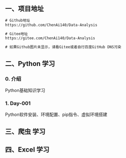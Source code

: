 ## 一、项目地址
```txt
# Github地址
https://github.com/ChenAi140/Data-Analysis

# Gitee地址
https://gitee.com/ChenAi140/Data-Analysis

# 如果Github图片未显示，请看Gitee或者自行百度GitHub DNS污染
```

## 二、Python 学习

### 0. 介绍
Python基础知识学习

### 1. Day-001
Python软件安装、环境配置、pip指令、虚拟环境搭建



## 三、爬虫 学习

## 四、Excel 学习
